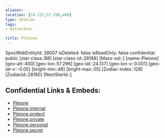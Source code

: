 ```yaml
---
aliases: 
location: [24.137,57.296,400]
type: Station
tags:
- astro/Star

title: Pleione
---
```

SpocWebEntityId: 28007
isDeleted: false
isReadOnly: false
confidential: public
[star-class::B8]
[star-class-id::28188]
[Mass-sol::]
[name::Pleione]
[geo-alt::400]
[geo-lon::57.296]
[geo-lat::24.137]
[geo-lon-v::0.001]
[geo-lat-v::-0.05]
[bright-min::48]
[bright-max::55]
[Zodiac-index::128]
[ZodiacId::28160]
[NextStarId::]



## Confidential Links & Embeds: 
- [Pleione](../../../_public/astro/Star/Pleione.md) 
- [Pleione.internal](../../../_internal/astro/Star/Pleione.internal.md) 
- [Pleione.protect](../../../_protect/astro/Star/Pleione.protect.md) 
- [Pleione.private](../../../_private/astro/Star/Pleione.private.md) 
- [Pleione.personal](../../../_personal/astro/Star/Pleione.personal.md) 
- [Pleione.secret](../../../_secret/astro/Star/Pleione.secret.md) 
